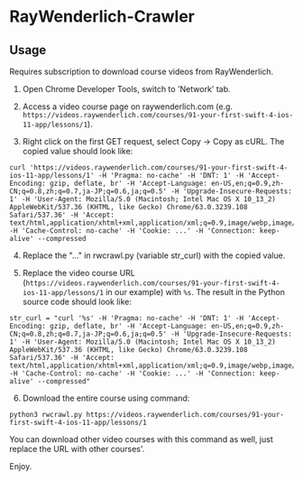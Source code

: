 # RayWenderlich-Crawler


## Usage

Requires subscription to download course videos from RayWenderlich.

1. Open Chrome Developer Tools, switch to 'Network' tab.

2. Access a video course page on raywenderlich.com (e.g. `https://videos.raywenderlich.com/courses/91-your-first-swift-4-ios-11-app/lessons/1`).

3. Right click on the first GET request, select Copy -> Copy as cURL. The copied value should look like:

```
curl 'https://videos.raywenderlich.com/courses/91-your-first-swift-4-ios-11-app/lessons/1' -H 'Pragma: no-cache' -H 'DNT: 1' -H 'Accept-Encoding: gzip, deflate, br' -H 'Accept-Language: en-US,en;q=0.9,zh-CN;q=0.8,zh;q=0.7,ja-JP;q=0.6,ja;q=0.5' -H 'Upgrade-Insecure-Requests: 1' -H 'User-Agent: Mozilla/5.0 (Macintosh; Intel Mac OS X 10_13_2) AppleWebKit/537.36 (KHTML, like Gecko) Chrome/63.0.3239.108 Safari/537.36' -H 'Accept: text/html,application/xhtml+xml,application/xml;q=0.9,image/webp,image/apng,*/*;q=0.8' -H 'Cache-Control: no-cache' -H 'Cookie: ...' -H 'Connection: keep-alive' --compressed
```

4. Replace the "..." in rwcrawl.py (variable str_curl) with the copied value.

5. Replace the video course URL (`https://videos.raywenderlich.com/courses/91-your-first-swift-4-ios-11-app/lessons/1` in our example) with `%s`. The result in the Python source code should look like:

```
str_curl = "curl '%s' -H 'Pragma: no-cache' -H 'DNT: 1' -H 'Accept-Encoding: gzip, deflate, br' -H 'Accept-Language: en-US,en;q=0.9,zh-CN;q=0.8,zh;q=0.7,ja-JP;q=0.6,ja;q=0.5' -H 'Upgrade-Insecure-Requests: 1' -H 'User-Agent: Mozilla/5.0 (Macintosh; Intel Mac OS X 10_13_2) AppleWebKit/537.36 (KHTML, like Gecko) Chrome/63.0.3239.108 Safari/537.36' -H 'Accept: text/html,application/xhtml+xml,application/xml;q=0.9,image/webp,image/apng,*/*;q=0.8' -H 'Cache-Control: no-cache' -H 'Cookie: ...' -H 'Connection: keep-alive' --compressed"
```

6. Download the entire course using command:

```
python3 rwcrawl.py https://videos.raywenderlich.com/courses/91-your-first-swift-4-ios-11-app/lessons/1
```

You can download other video courses with this command as well, just replace the URL with other courses'.

Enjoy.

